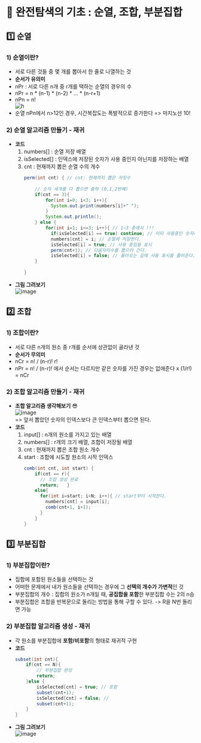 # :green_apple: 완전탐색의 기초 : 순열, 조합, 부분집합
## :one: 순열
### 1) **순열이란?**
 + 서로 다른 것들 중 몇 개를 뽑아서 한 줄로 나열하는 것
 + **순서가 유의미**
 + nPr : 서로 다른 n개 중 r개를 택하는 순열의 경우의 수
 + nPr = n * (n-1) * (n-2) * ... * (n-r+1)
 + nPn = n! <br />
 ![h](https://t1.daumcdn.net/cfile/tistory/2478E333534BD6BB35)
 + 순열 nPn에서 n>12인 경우, 시간복잡도는 폭발적으로 증가한다 => 마지노선 10!
### 2) **순열 알고리즘 만들기 - 재귀**
 + **코드**
   1. numbers[] : 순열 저장 배열
   2. isSelected[] : 인덱스에 저장된 숫자가 사용 중인지 아닌지를 저장하는 배열
   3. cnt : 현재까지 뽑은 순열 수의 개수
        ```java
        perm(int cnt) { // cnt: 현재까지 뽑은 자릿수
            
            // 숫자 세개를 다 뽑으면 출력 (0,1,2번째)
            if(cnt == 3){
                for(int i=0; i<3; i++){
                  System.out.print(numbers[i]+" ");
                }
                System.out.println();
            } else {
                for(int i=1; i<=3; i++){ // 1~3 중에서 !!!
                  if(isSelected[i] == true) continue; // 이미 사용중인 숫자라면, 순열에 저장하지 않는다.
                  numbers[cnt] = i; // 순열에 저장한다.
                  isSelected[i] = true; // 사용 중임을 표시
                  perm(cnt+1); // 다음자리수를 뽑으러 간다.	
                  isSelected[i] = false; // 돌아오는 길에 사용 표시를 풀어준다.
            } 
            
        }  
        ```
 + **그림 그려보기** <br /> 
   ![image](https://user-images.githubusercontent.com/78152629/111036915-13949500-8465-11eb-85d3-40d476e35126.png)

## :two: 조합
### 1) **조합이란?**
 + 서로 다른 n개의 원소 중 r개를 순서에 상관없이 골라낸 것
 + **순서가 무의미**
 + nCr = n! / (n-r)! r!
 + nPr = n! / (n-r)! 에서 순서는 다르지만 같은 숫자를 가진 경우는 없애준다 x (1/r!) = nCr
### 2) **조합 알고리즘 만들기 - 재귀** <br />
 + **조합 알고리즘 생각해보기** 😎 <br /> 
 ![image](https://user-images.githubusercontent.com/78152629/111037351-fcef3d80-8466-11eb-8560-c82212c38815.png) <br /> 
  => 앞서 뽑았던 숫자의 인덱스보다 큰 인덱스부터 뽑으면 된다.
 + **코드**
   1. input[] : n개의 원소를 가지고 있는 배열
   2. numbers[] : r개의 크기 배열, 조합이 저장될 배열 
   3. cnt : 현재까지 뽑은 조합 원소 개수
   4. start : 조합에 시도할 원소의 시작 인덱스
        ```java
        comb(int cnt, int start) {
            if(cnt == r){
              // 조합 생성 완료
              return;	}
            else{
              for(int i=start; i<N; i++){ // start부터 시작한다.
                numbers[cnt] = input[i];
                comb(cnt+1, i+1);
              }
            }
        } 
        ```
## :three: 부분집합
### 1) **부분집합이란?**
 + 집합에 포함된 원소들을 선택하는 것
 + 어떠한 문제에서 내가 원소들을 선택하는 경우에 그 **선택의 개수가 가변적**인 것
 + 부분집합의 개수 : 집합의 원소가 n개일 때, **공집합을 포함**한 부분집합 수는 2의 n승
 + 부분집합은 조합을 반복문으로 돌리는 방법을 통해 구할 수 있다. -> R을 N번 돌리면 가능
### 2) **부분집합 알고리즘 생성 - 재귀**
 + 각 원소를 부분집합에 **포함/비포함**의 형태로 재귀적 구현
 + **코드**
   ```java
   subset(int cnt){
       if(cnt == N){
           // 부분집합 완성
           return;
       }else {
           isSelected[cnt] = true; // 포함
           subset(cnt+1);
           isSelected[cnt] = false; // 
           subset(cnt+1);
       }
   }
   ```
  + **그림 그려보기** <br />
    ![image](https://user-images.githubusercontent.com/78152629/111037892-79831b80-8469-11eb-9c97-72106008199b.png)
